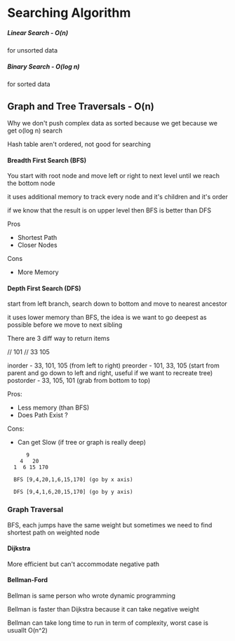# Searching Algorithm

##### Linear Search - O(n) 

for unsorted data

##### Binary Search - O(log n) 

for sorted data

## Graph and Tree Traversals - O(n)

Why we don't push complex data as sorted because we get because we get o(log n) search

Hash table aren't ordered, not good for searching

#### Breadth First Search (BFS)

You start with root node and move left or right to next level until we reach the bottom node

it uses additional memory to track every node and it's children and it's order

if we know that the result is on upper level then BFS is better than DFS

Pros
- Shortest Path
- Closer Nodes

Cons
- More Memory

#### Depth First Search (DFS)

start from left branch, search down to bottom and move to nearest ancestor

it uses lower memory than BFS, the idea is we want to go deepest as possible before we move to next sibling

There are 3 diff way to return items

//  101
// 33 105

inorder - 33, 101, 105 (from left to right)
preorder - 101, 33, 105 (start from parent and go down to left and right, useful if we want to recreate tree)
postorder - 33, 105, 101 (grab from bottom to top)


Pros:
- Less memory (than BFS)
- Does Path Exist ?

Cons:
- Can get Slow (if tree or graph is really deep)

```
      9
    4   20
  1  6 15 170
  
  BFS [9,4,20,1,6,15,170] (go by x axis)
  
  DFS [9,4,1,6,20,15,170] (go by y axis)
```

### Graph Traversal

BFS, each jumps have the same weight but sometimes we need to find shortest path on weighted node

#### Dijkstra

More efficient but can't accommodate negative path

#### Bellman-Ford

Bellman is same person who wrote dynamic programming

Bellman is faster than Dijkstra because it can take negative weight

Bellman can take long time to run in term of complexity, worst case is usuallt O(n^2)
